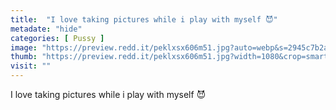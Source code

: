 ```yaml
---
title:  "I love taking pictures while i play with myself 😈"
metadate: "hide"
categories: [ Pussy ]
image: "https://preview.redd.it/peklxsx606m51.jpg?auto=webp&s=2945c7b2ab5da2d4909fe623c1564989c75ca2f8"
thumb: "https://preview.redd.it/peklxsx606m51.jpg?width=1080&crop=smart&auto=webp&s=c85c5a5dcefca6c70c44736eaa305b7c7b3c24e6"
visit: ""
---
```

I love taking pictures while i play with myself 😈
